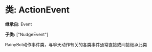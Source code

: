 # 类: ActionEvent  
  
**继承自:** Event  
  
**子类:** ["NudgeEvent"]  
  
RainyBot动作事件类，与聊天动作有关的各类事件通常直接或间接继承此类  
  


